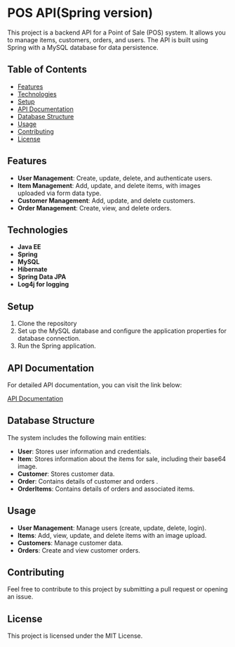 
# POS  API(Spring version)

This project is a backend API for a Point of Sale (POS) system. It allows you to manage items, customers, orders, and users. The API is built using Spring with a MySQL database for data persistence.

## Table of Contents

- [Features](#features)
- [Technologies](#technologies)
- [Setup](#setup)
- [API Documentation](#api-documentation)
- [Database Structure](#database-structure)
- [Usage](#usage)
- [Contributing](#contributing)
- [License](#license)

## Features

- **User Management**: Create, update, delete, and authenticate users.
- **Item Management**: Add, update, and delete items, with images uploaded via form data type.
- **Customer Management**: Add, update, and delete customers.
- **Order Management**: Create, view, and delete orders.

## Technologies

- **Java EE**
- **Spring**
- **MySQL**
- **Hibernate**
- **Spring Data JPA**
- **Log4j for logging**

## Setup

1. Clone the repository
2. Set up the MySQL database and configure the application properties for database connection.
3. Run the Spring  application.

## API Documentation

For detailed API documentation, you can visit the link below:

[API Documentation](https://documenter.getpostman.com/view/36195888/2sAXxTcB6o)

## Database Structure

The system includes the following main entities:

- **User**: Stores user information and credentials.
- **Item**: Stores information about the items for sale, including their base64 image.
- **Customer**: Stores customer data.
- **Order**: Contains details of customer and orders .
- **OrderItems**: Contains details of  orders and associated items.

## Usage

- **User Management**: Manage users (create, update, delete, login).
- **Items**: Add, view, update, and delete items with an image upload.
- **Customers**: Manage customer data.
- **Orders**: Create and view customer orders.

## Contributing

Feel free to contribute to this project by submitting a pull request or opening an issue.

## License

This project is licensed under the MIT License.
